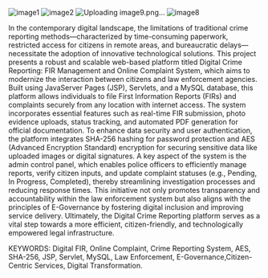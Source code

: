 ![image1](https://github.com/user-attachments/assets/adc5f4da-08f7-421d-8425-cfc8f703f380)
![image2](https://github.com/user-attachments/assets/001274ff-246b-4ba2-bfdb-7811839688fe)
![Uploading image9.png…]()
![image8](https://github.com/user-attachments/assets/4d346c1c-86e7-4110-8511-140c1063f584)



In the contemporary digital landscape, the limitations of traditional crime reporting methods—characterized by time-consuming paperwork, restricted access for citizens in remote areas, and bureaucratic delays—necessitate the adoption of innovative technological solutions. This project presents a robust and scalable web-based platform titled Digital Crime Reporting: FIR Management and Online Complaint System, which aims to modernize the interaction between citizens and law enforcement agencies. Built using JavaServer Pages (JSP), Servlets, and a MySQL database, this platform allows individuals to file First Information Reports (FIRs) and complaints securely from any location with internet access. The system incorporates essential features such as real-time FIR submission, photo evidence uploads, status tracking, and automated PDF generation for official documentation. To enhance data security and user authentication, the platform integrates SHA-256 hashing for password protection and AES (Advanced Encryption Standard) encryption for securing sensitive data like uploaded images or digital signatures. A key aspect of the system is the admin control panel, which enables police officers to efficiently manage reports, verify citizen inputs, and update complaint statuses (e.g., Pending, In Progress, Completed), thereby streamlining investigation processes and reducing response times. This initiative not only promotes transparency and accountability within the law enforcement system but also aligns with the principles of E-Governance by fostering digital inclusion and improving service delivery. Ultimately, the Digital Crime Reporting platform serves as a vital step towards a more efficient, citizen-friendly, and technologically empowered legal infrastructure.


KEYWORDS:
               Digital FIR, Online Complaint, Crime Reporting System, AES, SHA-256, JSP, Servlet, MySQL, Law Enforcement, E-Governance,Citizen-Centric Services, Digital Transformation. 
